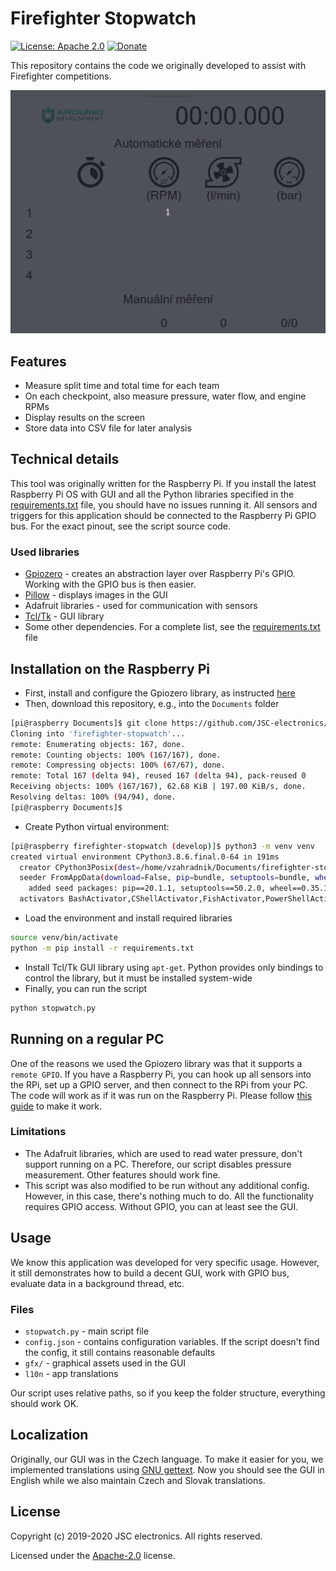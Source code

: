 # Firefighter Stopwatch
[![License: Apache 2.0](https://img.shields.io/badge/license-Apache--2.0-green.svg)](https://github.com/JSC-electronics/Adeon/blob/master/LICENSE)
[![Donate](https://img.shields.io/badge/donate-PayPal-blueviolet.svg)](https://www.paypal.com/cgi-bin/webscr?cmd=_s-xclick&hosted_button_id=SESX9ABM7V8KA&source=url)

This repository contains the code we originally developed to assist with Firefighter competitions.

<img src="images/stopwatch-gui.gif">

## Features
- Measure split time and total time for each team
- On each checkpoint, also measure pressure, water flow, and engine RPMs
- Display results on the screen
- Store data into CSV file for later analysis

## Technical details
This tool was originally written for the Raspberry Pi. If you install the latest Raspberry Pi OS with GUI and all the Python libraries specified in the [requirements.txt](requirements.txt) file, you should have no issues running it. All sensors and triggers for this application should be connected to the Raspberry Pi GPIO bus. For the exact pinout, see the script source code.

### Used libraries
- [Gpiozero][gpiozero] - creates an abstraction layer over Raspberry Pi's GPIO. Working with the GPIO bus is then easier.
- [Pillow][pillow] - displays images in the GUI
- Adafruit libraries - used for communication with sensors
- [Tcl/Tk][tkinter] - GUI library
- Some other dependencies. For a complete list, see the [requirements.txt](requirements.txt) file

## Installation on the Raspberry Pi
- First, install and configure the Gpiozero library, as instructed [here][gpiozero-install]
- Then, download this repository, e.g., into the `Documents` folder
```bash
[pi@raspberry Documents]$ git clone https://github.com/JSC-electronics/firefighter-stopwatch.git
Cloning into 'firefighter-stopwatch'...
remote: Enumerating objects: 167, done.
remote: Counting objects: 100% (167/167), done.
remote: Compressing objects: 100% (67/67), done.
remote: Total 167 (delta 94), reused 167 (delta 94), pack-reused 0
Receiving objects: 100% (167/167), 62.68 KiB | 197.00 KiB/s, done.
Resolving deltas: 100% (94/94), done.
[pi@raspberry Documents]$
```
- Create Python virtual environment:
```bash
[pi@raspberry firefighter-stopwatch (develop)]$ python3 -m venv venv
created virtual environment CPython3.8.6.final.0-64 in 191ms
  creator CPython3Posix(dest=/home/vzahradnik/Documents/firefighter-stopwatch/venv, clear=False, global=False)
  seeder FromAppData(download=False, pip=bundle, setuptools=bundle, wheel=bundle, via=copy, app_data_dir=/home/vzahradnik/.local/share/virtualenv)
    added seed packages: pip==20.1.1, setuptools==50.2.0, wheel==0.35.1
  activators BashActivator,CShellActivator,FishActivator,PowerShellActivator,PythonActivator,XonshActivator
```
- Load the environment and install required libraries
```bash
source venv/bin/activate
python -m pip install -r requirements.txt
```
- Install Tcl/Tk GUI library using `apt-get`. Python provides only bindings to control the library, but it must be installed system-wide
- Finally, you can run the script
```bash
python stopwatch.py
```

## Running on a regular PC
One of the reasons we used the Gpiozero library was that it supports a `remote GPIO`. If you have a Raspberry Pi, you can hook up all sensors into the RPi, set up a GPIO server, and then connect to the RPi from your PC. The code will work as if it was run on the Raspberry Pi. Please follow [this guide][remote-gpio] to make it work.

### Limitations
- The Adafruit libraries, which are used to read water pressure, don't support running on a PC. Therefore, our script disables pressure measurement. Other features should work fine.
- This script was also modified to be run without any additional config. However, in this case, there's nothing much to do. All the functionality requires GPIO access. Without GPIO, you can at least see the GUI.

## Usage
We know this application was developed for very specific usage. However, it still demonstrates how to build a decent GUI, work with GPIO bus, evaluate data in a background thread, etc.

### Files
- `stopwatch.py` - main script file
- `config.json` - contains configuration variables. If the script doesn't find the config, it still contains reasonable defaults
- `gfx/` - graphical assets used in the GUI
- `l10n` - app translations

Our script uses relative paths, so if you keep the folder structure, everything should work OK.

## Localization
Originally, our GUI was in the Czech language. To make it easier for you, we implemented translations using [GNU gettext][gettext]. Now you should see the GUI in English while we also maintain Czech and Slovak translations.

## License

Copyright (c) 2019-2020 JSC electronics. All rights reserved.

Licensed under the [Apache-2.0](LICENSE) license.

[//]: # (Used references)
[tkinter]: https://docs.python.org/3/library/tkinter.html
[pillow]: https://python-pillow.org/
[gpiozero]: https://gpiozero.readthedocs.io/en/stable/
[gpiozero-install]: https://gpiozero.readthedocs.io/en/stable/installing.html
[remote-gpio]: https://gpiozero.readthedocs.io/en/stable/remote_gpio.html
[gettext]: https://docs.python.org/3/library/gettext.html